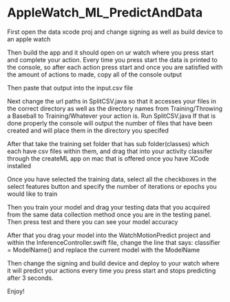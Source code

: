 # AppleWatch_ML_PredictAndData
First open the data xcode proj and change signing as well as build device to an apple watch

Then build the app and it should open on ur watch where you press start and complete your action. Every time you press start the data is printed to the console, so after each action press start and once you are satisfied with the amount of actions to made, copy all of the console output

Then paste that output into the input.csv file

Next change the url paths in SplitCSV.java so that it accesses your files in the correct directory as well as the directory names from Training/Throwing a Baseball to Training/Whatever your action is. Run SplitCSV.java
If that is done properly the console will output the number of files that have been created and will place them in the directory you specifed

After that take the training set folder that has sub folder(classes) which each have csv files within them, and drag that into your activity classifer through the createML app on mac that is offered once you have XCode installed

Once you have selected the training data, select all the checkboxes in the select features button and specify the number of iterations or epochs you would like to train

Then you train your model and drag your testing data that you acquired from the same data collection method once you are in the testing panel. Then press test and there you can see your model accuracy

After that you drag your model into the WatchMotionPredict project and within the InferenceController.swift file, change the line that says: classifier = ModelName() and replace the current model with the ModelName

Then change the signing and build device and deploy to your watch where it will predict your actions every time you press start and stops predicting after 3 seconds.

Enjoy!
